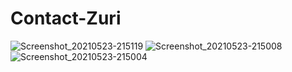# Contact-Zuri
![Screenshot_20210523-215119](https://user-images.githubusercontent.com/58082611/119278221-c9c1eb00-bc1b-11eb-83b7-b0f071b3998e.png)
![Screenshot_20210523-215008](https://user-images.githubusercontent.com/58082611/119278229-d3e3e980-bc1b-11eb-94e9-cfecb80482b3.png)
![Screenshot_20210523-215004](https://user-images.githubusercontent.com/58082611/119278232-d6deda00-bc1b-11eb-9b88-a39020139377.png)
